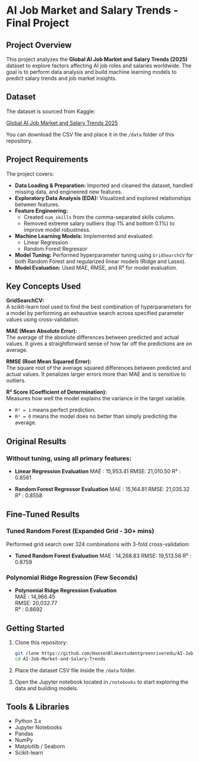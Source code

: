 # AI Job Market and Salary Trends - Final Project

## Project Overview
This project analyzes the **Global AI Job Market and Salary Trends (2025)** dataset to explore factors affecting AI job roles and salaries worldwide. The goal is to perform data analysis and build machine learning models to predict salary trends and job market insights.

## Dataset
The dataset is sourced from Kaggle:

[Global AI Job Market and Salary Trends 2025](https://www.kaggle.com/datasets/bismasajjad/global-ai-job-market-and-salary-trends-2025)

You can download the CSV file and place it in the `/data` folder of this repository.

## Project Requirements
The project covers:

- **Data Loading & Preparation:** Imported and cleaned the dataset, handled missing data, and engineered new features.
- **Exploratory Data Analysis (EDA):** Visualized and explored relationships between features.
- **Feature Engineering:**
  - Created `num_skills` from the comma-separated skills column.
  - Removed extreme salary outliers (top 1% and bottom 0.1%) to improve model robustness.
- **Machine Learning Models:** Implemented and evaluated:
  - Linear Regression
  - Random Forest Regressor
- **Model Tuning:** Performed hyperparameter tuning using `GridSearchCV` for both Random Forest and regularized linear models (Ridge and Lasso).
- **Model Evaluation:** Used MAE, RMSE, and R² for model evaluation.

## Key Concepts Used

**GridSearchCV:**  
A scikit-learn tool used to find the best combination of hyperparameters for a model by performing an exhaustive search across specified parameter values using cross-validation.

**MAE (Mean Absolute Error):**  
The average of the absolute differences between predicted and actual values. It gives a straightforward sense of how far off the predictions are on average.

**RMSE (Root Mean Squared Error):**  
The square root of the average squared differences between predicted and actual values. It penalizes larger errors more than MAE and is sensitive to outliers.

**R² Score (Coefficient of Determination):**  
Measures how well the model explains the variance in the target variable.  
- `R² = 1` means perfect prediction.  
- `R² = 0` means the model does no better than simply predicting the average.

## Original Results

### Without tuning, using all primary features:
- **Linear Regression Evaluation**
MAE : 15,953.41
RMSE: 21,010.50
R² : 0.8561

- **Random Forest Regressor Evaluation**
MAE : 15,164.81
RMSE: 21,035.32
R² : 0.8558

## Fine-Tuned Results

### Tuned Random Forest (Expanded Grid - 30+ mins)
Performed grid search over 324 combinations with 3-fold cross-validation:
- **Tuned Random Forest Evaluation**
MAE : 14,268.83
RMSE: 19,513.56
R² : 0.8759

### Polynomial Ridge Regression (Few Seconds)
- **Polynomial Ridge Regression Evaluation**  
  MAE : 14,966.45  
  RMSE: 20,032.77  
  R²  : 0.8692

## Getting Started

1. Clone this repository:
    ```bash
    git clone https://github.com/HansenBlakestudentgreenriveredu/AI-Job-Market-and-Salary-Trends.git
    cd AI-Job-Market-and-Salary-Trends
    ```

2. Place the dataset CSV file inside the `/data` folder.

3. Open the Jupyter notebook located in `/notebooks` to start exploring the data and building models.

## Tools & Libraries

- Python 3.x  
- Jupyter Notebooks  
- Pandas  
- NumPy  
- Matplotlib / Seaborn  
- Scikit-learn  